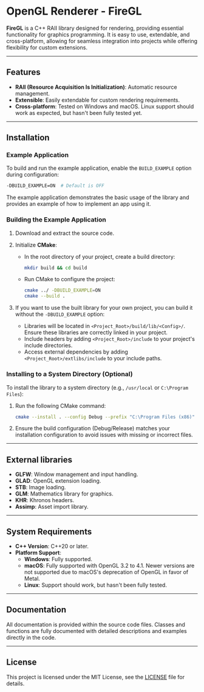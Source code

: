 
# OpenGL Renderer - FireGL

**FireGL** is a C++ RAII library designed for rendering, providing essential functionality for graphics programming. It is easy to use, extendable, and cross-platform, allowing for seamless integration into projects while offering flexibility for custom extensions.

---

## Features

- **RAII (Resource Acquisition Is Initialization)**: Automatic resource management.
- **Extensible**: Easily extendable for custom rendering requirements.
- **Cross-platform**: Tested on Windows and macOS. Linux support should work as expected, but hasn't been fully tested yet.

---

## Installation

### Example Application

To build and run the example application, enable the `BUILD_EXAMPLE` option during configuration:

```bash
-DBUILD_EXAMPLE=ON  # Default is OFF
```

The example application demonstrates the basic usage of the library and provides an example of how to implement an app using it.

### Building the Example Application

1. Download and extract the source code.
2. Initialize **CMake**:
   - In the root directory of your project, create a build directory: 
     ```bash
     mkdir build && cd build
     ```
   - Run CMake to configure the project:  
     ```bash
     cmake ../ -DBUILD_EXAMPLE=ON
     cmake --build .
     ```

3. If you want to use the built library for your own project, you can build it without the `-DBUILD_EXAMPLE` option:
   - Libraries will be located in `<Project_Root>/build/lib/<Config>/`. Ensure these libraries are correctly linked in your project.
   - Include headers by adding `<Project_Root>/include` to your project's include directories.
   - Access external dependencies by adding `<Project_Root>/extlibs/include` to your include paths.

### Installing to a System Directory (Optional)

To install the library to a system directory (e.g., `/usr/local` or `C:\Program Files`):

1. Run the following CMake command:
   ```bash
   cmake --install . --config Debug --prefix "C:\Program Files (x86)"
   ```

2. Ensure the build configuration (Debug/Release) matches your installation configuration to avoid issues with missing or incorrect files.

---

## External libraries

- **GLFW**: Window management and input handling.
- **GLAD**: OpenGL extension loading.
- **STB**: Image loading.
- **GLM**: Mathematics library for graphics.
- **KHR**: Khronos headers.
- **Assimp**: Asset import library.

---

## System Requirements

- **C++ Version**: C++20 or later.
- **Platform Support**: 
  - **Windows**: Fully supported.
  - **macOS**: Fully supported with OpenGL 3.2 to 4.1. Newer versions are not supported due to macOS's deprecation of OpenGL in favor of Metal.
  - **Linux**: Support should work, but hasn't been fully tested.

---

## Documentation

All documentation is provided within the source code files. Classes and functions are fully documented with detailed descriptions and examples directly in the code.

---

## License

This project is licensed under the MIT License, see the [LICENSE](License.txt) file for details.
